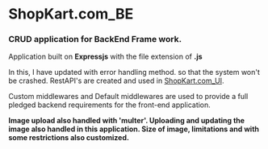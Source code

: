 # ShopKart.com_BE
### CRUD application for BackEnd Frame work.

Application built on **Expressjs** with the file extension of **.js**

In this, I have updated with error handling method. so that the system won't be crashed.
RestAPI's are created and used in [ShopKart.com_UI](https://github.com/Vijay431/ShopKart.com_UI.git).

Custom middlewares and Default middlewares are used to provide a full pledged backend requirements for the front-end application.

**Image upload also handled with 'multer'. Uploading and updating the image also handled in this application. Size of image, limitations and with some restrictions also customized.**
